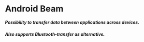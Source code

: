 # Android Beam

##### Possibility to transfer data between applications across devices.

##### Also supports Bluetooth-transfer as alternative.